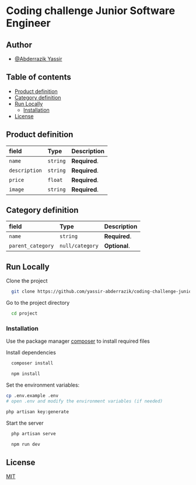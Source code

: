 # Coding challenge Junior Software Engineer

## Author

- [@Abderrazik Yassir](https://github.com/yassir-abderrazik)


## Table of contents

- [Product definition](#product-definition)
- [Category definition](#category-definition)
- [Run Locally](#run-locally)
  - [Installation](#Installation)
- [License](#license)

## Product definition

| field         | Type     | Description   |
| :------------ | :------- | :------------ |
| `name `       | `string` | **Required**. |
| `description` | `string` | **Required**. |
| `price`       | `float`  | **Required**. |
| `image`       | `string` | **Required**. |

## Category definition

| field             | Type            | Description   |
| :---------------- | :-------------- | :------------ |
| `name `           | `string`        | **Required**. |
| `parent_category` | `null/category` | **Optional**. |

## Run Locally

Clone the project

```bash
  git clone https://github.com/yassir-abderrazik/coding-challenge-junior-software-engineer.git
```

Go to the project directory

```bash
  cd project
```

### Installation

Use the package manager [composer](https://getcomposer.org/) to install required files

Install dependencies

```bash
  composer install
```
```bash
  npm install
```

Set the environment variables:

```bash
cp .env.example .env
# open .env and modify the environment variables (if needed)
```
```bash
php artisan key:generate
```

Start the server

```bash
  php artisan serve
```
```bash
  npm run dev
```
## License

[MIT](https://choosealicense.com/licenses/mit/)